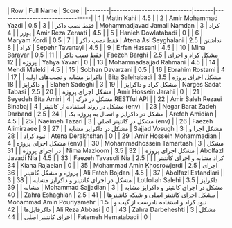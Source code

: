 | Row    | Full Name                   | Score |
|--------|-----------------------------|-------|---------------------------------|
| 1      | Matin Kahi                  | 4.5   |
| 2      | Amir Mohammad Yazdi         | 0.5   | فقط نصب داکر |
| 3      | Mohammadjavad Jamali Namdan | 3     | کراد یوزر |
| 4      | Amir Reza Zeraati           | 4.5   |
| 5      | Hanieh Dowlatabadi          | 0     |
| 6      | Maryam Kordi                | 0.5   | فقط نصب داکر |
| 7      | Atena Asi Seyghalani        | 2.5   | نداشتن کراد |
| 8      | Sepehr Tavanayi             | 4.5   |
| 9      | Erfan Hassani               | 4.5   |
| 10     | Mina Baravar                | 0.5   | فقط نصب داکر |
| 11     | Faezeh Barghi               | 2.5   | مشکل کراد و اجرای پروژه |
| 12     | Yahya Yavari                | 0     |
| 13     | Mohammadsajjad Rahmani      | 4.5   |
| 14     | Mehdi Maleki                | 4.5   |
| 15     | Sobhan Davarzani            | 0.5   |
| 16     | Ebrahim Rostami             | 4     | داکرایز مشابه و نصب‌های اولیه |
| 17     | Bita Salehabadi             | 3.5   | مشکل اجرای پروژه و داکرایز |
| 18     | Elaheh Sadeghi              | 3     | مشکل کراد و داکرایز |
| 19     | Narges Sadat Tabasi         | 2.5   | مشکل اجرای پروژه |
| 20     | Amir Hossein Jarahi         | 0     |
| 21     | Seyedeh Bita Amiri          | 4     | مشکل در درک RESTful API |
| 22     | Amir Saleh Rezaei Binabaj   | 4     | مشکل در روند استفاده از کانتینر (env) |
| 23     | Negar Barat Zadeh Darband   | 2.5   | مشکل در داکرایز و اتصال به پروژه بک |
| 24     | Arefeh Amidian              | 4.5   |
| 25     | Naeimeh Tazari              | 3     | مشکل در کانتینر اصلی (env) |
| 26     | Faezeh Alimirzaee           | 3     | مشکل در داکرایز مشابه |
| 27     | Sajjad Vosugh               | 3     | مشکل اجرا و نبود کراد |
| 28     | Atena Derakhshan            | 0     |
| 29     | Amir Hossein Mohammadian    | 4     | مشکل اجرای پروژه (env) |
| 30     | Mohammadhossein Tamartash   | 3     | مشکل در اجرای پروژه |
| 31     | Nima Mazloom                | 3.5   | مشکل اجرای پروژه |
| 32     | Abolfazl Javadi Nia         | 4.5   |
| 33     | Faezeh Tavasoli Nia         | 2.5   | کراد مشابه و اجرای کانتینر |
| 34     | Kiana Rajaeian              | 0     | 
| 35     | Mohammad Amin Khosrowjerdi  | 2.5   | اجرای پروژه و مشکل کانتینر |
| 36     | Ali Fateh Bojdan            | 4.5   |
| 37     | Abolfazl Esfandiari         | 3     | مشکل در اجرای کانتینر و داکرایز مشابه |
| 38     | Lotfollah Salehi            | 3.5   | داکرایز مشابه |
| 39     | Mohammad Sajjadian          | 3     | مشکل در اجرای کانتینر و داکرایز مشابه |
| 40     | Zahra Eshaghian             | 2.5   | مشکل اجرای کانتینر اصلی و شبکه کانتینرها |
| 41     | Mohammad Amin Pouriyamehr   | 1.5   | نبود کراد و استفاده نادرست از گیت و داکرفایل‌ها |
| 42     | Ali Reza Abbasi             | 0     |
| 43     | Zahra Darbeheshti           | 3     | مشکل اجرای کانتینر اصلی |
| 44     | Fatemeh Hematabadi          | 0     |

